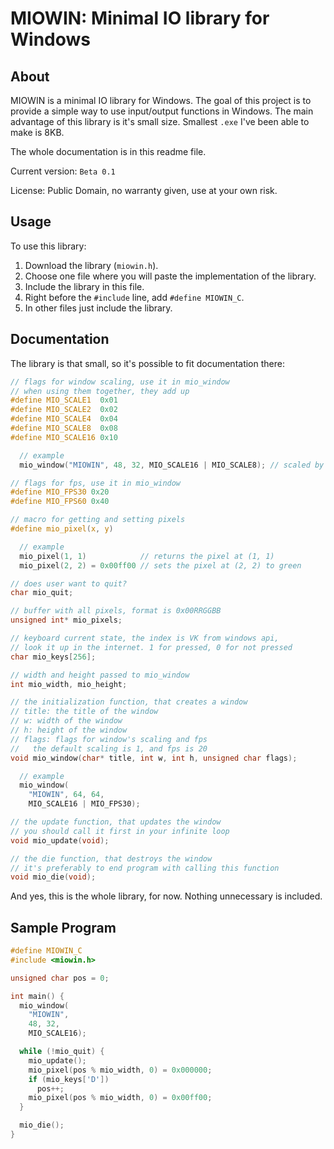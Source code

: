 # MIOWIN: Minimal IO library for Windows

## About
MIOWIN is a minimal IO library for Windows.
The goal of this project is to provide a simple way to use input/output functions in Windows.
The main advantage of this library is it's small size.
Smallest `.exe` I've been able to make is 8KB. 

The whole documentation is in this readme file.

Current version: `Beta 0.1`

License: Public Domain, no warranty given, use at your own risk.

## Usage
To use this library:
1. Download the library (`miowin.h`).
2. Choose one file where you will paste the implementation of the library.
3. Include the library in this file.
4. Right before the `#include` line, add `#define MIOWIN_C`.
5. In other files just include the library.


## Documentation
The library is that small, so it's possible to fit documentation there:

```c
// flags for window scaling, use it in mio_window
// when using them together, they add up
#define MIO_SCALE1  0x01
#define MIO_SCALE2  0x02
#define MIO_SCALE4  0x04
#define MIO_SCALE8  0x08
#define MIO_SCALE16 0x10

  // example
  mio_window("MIOWIN", 48, 32, MIO_SCALE16 | MIO_SCALE8); // scaled by 24

// flags for fps, use it in mio_window
#define MIO_FPS30 0x20
#define MIO_FPS60 0x40

// macro for getting and setting pixels
#define mio_pixel(x, y)

  // example
  mio_pixel(1, 1)            // returns the pixel at (1, 1)
  mio_pixel(2, 2) = 0x00ff00 // sets the pixel at (2, 2) to green 

// does user want to quit?
char mio_quit;

// buffer with all pixels, format is 0x00RRGGBB
unsigned int* mio_pixels;

// keyboard current state, the index is VK from windows api,
// look it up in the internet. 1 for pressed, 0 for not pressed
char mio_keys[256];

// width and height passed to mio_window
int mio_width, mio_height;

// the initialization function, that creates a window
// title: the title of the window
// w: width of the window
// h: height of the window
// flags: flags for window's scaling and fps
//   the default scaling is 1, and fps is 20
void mio_window(char* title, int w, int h, unsigned char flags);

  // example
  mio_window(
    "MIOWIN", 64, 64,
    MIO_SCALE16 | MIO_FPS30);

// the update function, that updates the window
// you should call it first in your infinite loop
void mio_update(void);

// the die function, that destroys the window
// it's preferably to end program with calling this function
void mio_die(void);
```
And yes, this is the whole library, for now.
Nothing unnecessary is included.


## Sample Program
```c
#define MIOWIN_C
#include <miowin.h>

unsigned char pos = 0;

int main() {
  mio_window(
    "MIOWIN",
    48, 32,
    MIO_SCALE16);

  while (!mio_quit) {
    mio_update();
    mio_pixel(pos % mio_width, 0) = 0x000000;
    if (mio_keys['D'])
      pos++;
    mio_pixel(pos % mio_width, 0) = 0x00ff00;
  }

  mio_die();
}
```
